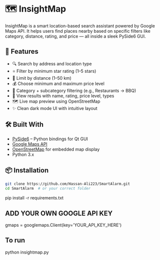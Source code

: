 # 🗺️ InsightMap

InsightMap is a smart location-based search assistant powered by Google Maps API. It helps users find places nearby based on specific filters like category, distance, rating, and price — all inside a sleek PySide6 GUI.

## 🚀 Features

- 🔍 Search by address and location type
- ⭐ Filter by minimum star rating (1–5 stars)
- 📏 Limit by distance (1–50 km)
- 💰 Choose minimum and maximum price level
- 📂 Category + subcategory filtering (e.g., Restaurants → BBQ)
- 📍 View results with name, rating, price level, types
- 🗺️ Live map preview using OpenStreetMap
- ✨ Clean dark mode UI with intuitive layout

## 🛠️ Built With

- [PySide6](https://doc.qt.io/qtforpython/) – Python bindings for Qt GUI
- [Google Maps API](https://developers.google.com/maps/documentation/places/web-service/overview)
- [OpenStreetMap](https://www.openstreetmap.org/) for embedded map display
- Python 3.x

## 📦 Installation

```bash
git clone https://github.com/Hassan-Ali223/SmartAlarm.git
cd SmartAlarm  # or your correct folder
```
pip install -r requirements.txt

## ADD YOUR OWN GOOGLE API KEY

gmaps = googlemaps.Client(key='YOUR_API_KEY_HERE')

## To run

python insightmap.py

